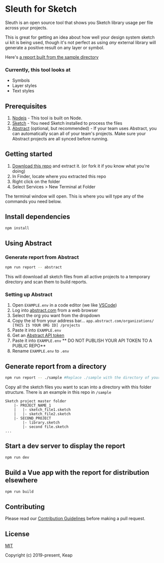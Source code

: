 
# Sleuth for Sketch

Sleuth is an open source tool that shows you Sketch library usage per file across your projects.

This is great for getting an idea about how well your design system sketch ui kit is being used, though it's not perfect as using _any_ external library will generate a positive result on any layer or symbol.

Here's [a report built from the sample directory](https://infusionsoft.github.io/sleuth-sketch/)

### Currently, this tool looks at

- Symbols
- Layer styles
- Text styles

## Prerequisites

1. [Nodejs](https://nodejs.org) - This tool is built on Node.
2. [Sketch](https://sketch.com) - You need Sketch installed to process the files
3. [Abstract](https://abstract.com) (optional, but recommended) - If your team uses Abstract, you can automatically scan all of your team's projects. Make sure your Abstract projects are all synced before running.

## Getting started

1. [Download this repo](https://github.com/infusionsoft/sleuth-sketch/archive/master.zip) and extract it. (or fork it if you know what you're doing)
2. In Finder, locate where you extracted this repo
3. Right click on the folder
4. Select Services > New Terminal at Folder

The terminal window will open. This is where you will type any of the commands you need below.

## Install dependencies

``` bash
npm install
```

## Using Abstract

### Generate report from Abstract

``` bash
npm run report -- abstract
```

This will download all sketch files from all active projects to a temporary directory and scan them to build reports.

### Setting up Abstract

1. Open `EXAMPLE.env` in a code editor (we like [VSCode](https://code.visualstudio.com/))
2. Log into [abstract.com](https://abstract.com) from a web browser
3. Select the org you want from the dropdown
4. Copy the id from your address bar... `app.abstract.com/organizations/ [THIS IS YOUR ORG ID] /projects`
5. Paste it into `EXAMPLE.env`
6. Get an [Abstract API token](https://sdk.goabstract.com/docs/authentication/)
7. Paste it into `EXAMPLE.env` ** DO NOT PUBLISH YOUR API TOKEN TO A PUBLIC REPO**
8. Rename `EXAMPLE.env` to `.env`

## Generate report from a directory

``` bash
npm run report -- ./sample #Replace ./sample with the directory of your sketch project files
```

Copy all the sketch files you want to scan into a directory with this folder structure. There is an example in this repo in `/sample`

```
Sketch project master folder
    |- PROJECT_NAME_1
    |   |- sketch_file1.sketch
    |   |- sketch_file2.sketch
    |- SECOND_PROJECT
        |- library.sketch
        |- second file.sketch
...
```

## Start a dev server to display the report

``` bash
npm run dev
```

## Build a Vue app with the report for distribution elsewhere

``` bash
npm run build
```

## Contributing

Please read our [Contribution Guidelines](https://github.com/infusionsoft/sleuth-sketch/blob/dev/.github/CODE_OF_CONDUCT.md) before making a pull request.

## License

[MIT](http://opensource.org/licenses/MIT)

Copyright (c) 2019-present, Keap
